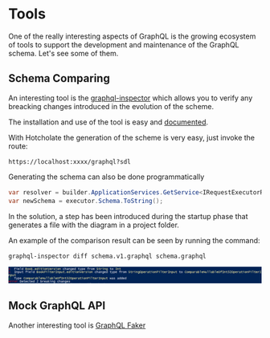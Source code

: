# Tools

One of the really interesting aspects of GraphQL is the growing ecosystem of tools to support the development and maintenance of the GraphQL schema.
Let's see some of them.

## Schema Comparing

An interesting tool is the [graphql-inspector](https://github.com/kamilkisiela/graphql-inspector) which allows you to verify any breacking changes introduced in the evolution of the scheme.

The installation and use of the tool is easy and [documented](https://graphql-inspector.com/docs/installation#usage).

With Hotcholate the generation of the scheme is very easy, just invoke the route:

```
https://localhost:xxxx/graphql?sdl
```

Generating the schema can also be done programmatically

```csharp
var resolver = builder.ApplicationServices.GetService<IRequestExecutorResolver>();
var newSchema = executor.Schema.ToString();
```

In the solution, a step has been introduced during the startup phase that generates a file with the diagram in a project folder.

An example of the comparison result can be seen by running the command:

```bash
graphql-inspector diff schema.v1.graphql schema.graphql
```

<img src="images/09.01.png" />

## Mock GraphQL API

Another interesting tool is [GraphQL Faker](https://github.com/APIs-guru/graphql-faker)